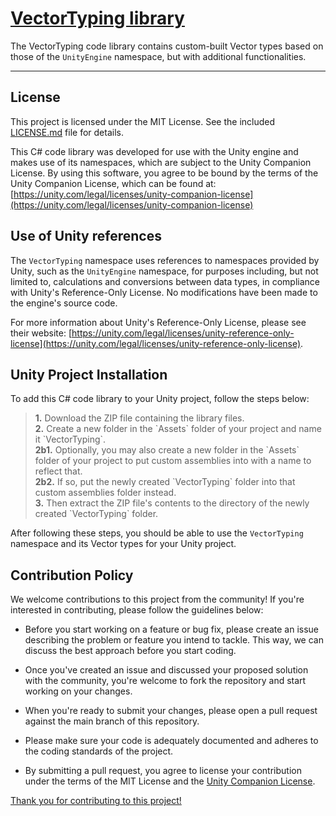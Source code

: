 # <ins>VectorTyping library</ins>
The VectorTyping code library contains custom-built Vector types based on those of the `UnityEngine` namespace, but with additional functionalities.

<hr>


## License

This project is licensed under the MIT License. See the included [LICENSE.md](LICENSE.md) file for details.

This C# code library was developed for use with the Unity engine and makes use of its namespaces, which are subject to the Unity Companion License. By using this software, you agree to be bound by the terms of the Unity Companion License, which can be found at: [https://unity.com/legal/licenses/unity-companion-license](https://unity.com/legal/licenses/unity-companion-license)


## Use of Unity references

The `VectorTyping` namespace uses references to namespaces provided by Unity, such as the `UnityEngine` namespace, for purposes including, but not limited to, calculations and conversions between data types, in compliance with Unity's Reference-Only License. No modifications have been made to the engine's source code.

For more information about Unity's Reference-Only License, please see their website: [https://unity.com/legal/licenses/unity-reference-only-license](https://unity.com/legal/licenses/unity-reference-only-license).


## Unity Project Installation

To add this C# code library to your Unity project, follow the steps below:

<blockquote>
  <b>1.</b> Download the ZIP file containing the library files.<br/>
  <b>2.</b> Create a new folder in the `Assets` folder of your project and name it `VectorTyping`.<br/>
  <b>2b1.</b> Optionally, you may also create a new folder in the `Assets` folder of your project to put custom assemblies into with a name to reflect that.<br/>
  <b>2b2.</b> If so, put the newly created `VectorTyping` folder into that custom assemblies folder instead.<br/>
  <b>3.</b> Then extract the ZIP file's contents to the directory of the newly created `VectorTyping` folder.<br/>
</blockquote>

After following these steps, you should be able to use the `VectorTyping` namespace and its Vector types for your Unity project.


## Contribution Policy

We welcome contributions to this project from the community! If you're interested in contributing, please follow the guidelines below:

- Before you start working on a feature or bug fix, please create an issue describing the problem or feature you intend to tackle. This way, we can discuss the best approach before you start coding.

- Once you've created an issue and discussed your proposed solution with the community, you're welcome to fork the repository and start working on your changes.

- When you're ready to submit your changes, please open a pull request against the main branch of this repository.

- Please make sure your code is adequately documented and adheres to the coding standards of the project.

- By submitting a pull request, you agree to license your contribution under the terms of the MIT License and the [Unity Companion License](https://unity.com/legal/licenses/unity-companion-license).

<ins>Thank you for contributing to this project!</ins>
